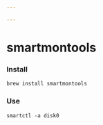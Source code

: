 ```yaml
---

---
```


# smartmontools

### Install
```shell
brew install smartmontools
```

### Use
```shell
smartctl -a disk0
```